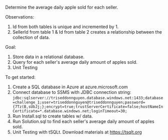 Determine the average daily apple sold for each seller.

Observations:
1. Id from both tables is unique and incremented by 1.
2. SellerId from table 1 & Id from table 2 creates a relationship between the collection of data.

Goal:
1. Store data in a relational database.
2. Query for each seller's average daily amount of apples sold.
3. Unit Testing

To get started:
1. Create a SQL database in Azure at azure.microsoft.com
2. Connect database to SSMS with JDBC connection string:  
`jdbc:sqlserver://triseddonnguyen.database.windows.net:1433;database=challenge_1;user=triseddonnguyen@triseddonnguyen;password={7Tz(B,sUbJj;};encrypt=true;trustServerCertificate=false;hostNameInCertificate=*.database.windows.net;loginTimeout=30;`
3. Run Install.sql to create tables w/ data.
4. Run Solution.sql to find each seller's average daily amount of apples sold.
5. Unit Testing with tSQLt. Download materials at https://tsqlt.org
